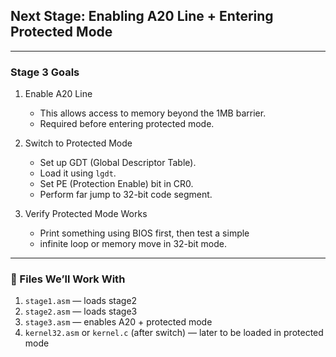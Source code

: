 ## Next Stage: Enabling A20 Line + Entering Protected Mode

---

### **Stage 3 Goals**

1. Enable A20 Line
    - This allows access to memory beyond the 1MB barrier.
    - Required before entering protected mode.

2. Switch to Protected Mode
    - Set up GDT (Global Descriptor Table).
    - Load it using `lgdt`.
    - Set PE (Protection Enable) bit in CR0.
    - Perform far jump to 32-bit code segment.

3. Verify Protected Mode Works
    - Print something using BIOS first, then test a simple
    - infinite loop or memory move in 32-bit mode.

---

### 🧱 Files We’ll Work With

1. `stage1.asm` — loads stage2
2. `stage2.asm` — loads stage3
3. `stage3.asm` — enables A20 + protected mode
4. `kernel32.asm` or `kernel.c` (after switch) — later to be loaded in protected mode
